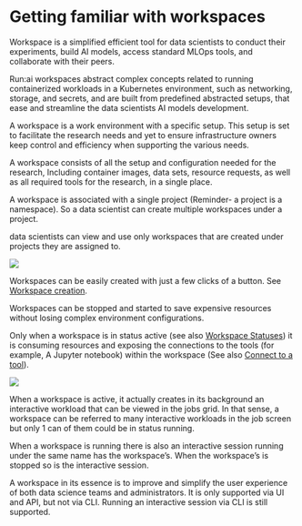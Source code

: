 

# Getting familiar with workspaces 

Workspace is a simplified efficient tool for data scientists to conduct their experiments, build AI models, access standard MLOps tools, and collaborate with their peers.

Run:ai workspaces abstract complex concepts related to running containerized workloads in a Kubernetes environment, such as networking, storage, and secrets, and are built from predefined abstracted setups, that ease and streamline the data scientists AI models development.

A workspace is a work environment with a specific setup. This setup is set to facilitate the research needs and yet to ensure infrastructure owners keep control and efficiency when supporting the various needs.

A workspace consists of all the setup and configuration needed for the research, Including container images, data sets, resource requests, as well as all required tools for the research, in a single place.

A workspace is associated with a single project (Reminder- a project is a namespace). So a data scientist can create multiple workspaces under a project.

data scientists can view and use only workspaces that are created under projects they are assigned to.


![](img/grid.png)

Workspaces can be easily created with just a few clicks of a button. See [Workspace creation](#xxx).  

Workspaces can be stopped and started to save expensive resources without losing complex environment configurations.

Only when a workspace is in status active (see also [Workspace Statuses](#xxxx)) it is consuming resources and exposing the connections to the tools (for example, A Jupyter notebook) within the workspace (See also [Connect to a tool](#xxx)).


![](img/activews.png)


When a workspace is active, it actually creates in its background an interactive workload that can be viewed in the jobs grid. In that sense, a workspace can be referred to many interactive workloads in the job screen but only 1 can of them could be in status running.

When a workspace is running there is also an interactive session running under the same name has the workspace’s. When the workspace’s is stopped so is the interactive session.

A workspace in its essence is to improve and simplify the user experience of both data science teams and administrators. It is only supported via UI and API, but not via CLI.
Running an interactive session via CLI is still supported.

